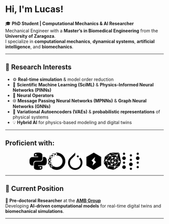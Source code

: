 # Hi, I'm **Lucas**!

🎓 **PhD Student | Computational Mechanics & AI Researcher**  
Mechanical Engineer with a **Master’s in Biomedical Engineering** from the **University of Zaragoza**.  
I specialize in **computational mechanics**, **dynamical systems**, **artificial intelligence**, and **biomechanics**.

---

## 🔬 Research Interests

- ⚙️ **Real-time simulation** & model order reduction  
- 🧠 **Scientific Machine Learning (SciML)** & **Physics-Informed Neural Networks (PINNs)**  
- 🔗 **Neural Operators** 
- 🌐 **Message Passing Neural Networks (MPNNs)** & **Graph Neural Networks (GNNs)**  
- 🎲 **Variational Autoencoders (VAEs)** & **probabilistic representations** of physical systems  
- 💡 **Hybrid AI** for physics-based modeling and digital twins  

---

## Proficient with:
<p align="center">
  <img src="python.svg" alt="Python" width="55" height="55" style="fill:#3C2179;"/>
  <img src="anaconda.svg" alt="Anaconda" width="55" height="55" style="fill:#44A833;"/>
  <img src="pytorch.svg" alt="PyTorch" width="55" height="55" style="fill:#EE4C2C;"/>
  <img src="lightning.svg" alt="PyTorch Lightning" width="55" height="55" style="fill:#792EE5;"/>
  <img src="pyg.svg" alt="PyTorch Geometric" width="55" height="55" style="fill:#3C2179;"/>
  <img src="weightsandbiases.svg" alt="Weights & Biases" width="55" height="55" style="fill:#FFBE00;"/>
</p>

---

## 🧭 Current Position
📍 **Pre-doctoral Researcher** at the [**AMB Group**](https://amb.unizar.es/)  
Developing **AI-driven computational models** for real-time digital twins and **biomechanical simulations**.

---

##
